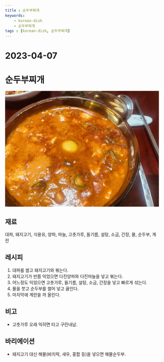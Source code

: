 ```yaml
---
title : 순두부찌개
keywords: 
    - korean-dish
    - 순두부찌개
tags : [korean-dish, 순두부찌개]
---
```


# 2023-04-07

# 순두부찌개
![](/img/2023-04-07-projects-cook-1.jpg) 

## 재료
대파, 돼지고기, 식용유, 양파, 마늘, 고춧가루, 들기름, 설탕, 소금, 간장, 물, 순두부, 계란 

## 레시피
1. 대파를 썰고 돼지고기와 볶는다. 
2. 돼지고기가 반쯤 익었으면 다진양파와 다진마늘을 넣고 볶는다. 
3. 어느정도 익었으면 고춧가루, 들기름, 설탕, 소금, 간장을 넣고 빠르게 섞는다. 
4. 물을 붓고 순두부를 썰어 넣고 끓인다. 
5. 마지막에 계란을 까 올린다. 

## 비고
* 고춧가루 오래 익히면 타고 구린내남.

## 바리에이션
* 돼지고기 대신 해물(바지락, 새우, 홍합 등)을 넣으면 해물순두부. 